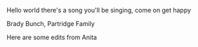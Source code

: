 Hello world there's a song you'll be singing, come on get happy

Brady Bunch, 
Partridge Family

Here are some edits from Anita
